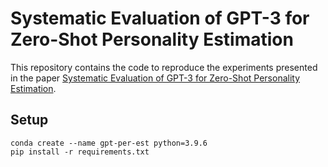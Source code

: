 # Systematic Evaluation of GPT-3 for Zero-Shot Personality Estimation

This repository contains the code to reproduce the experiments presented in the paper [Systematic Evaluation of GPT-3 for Zero-Shot Personality Estimation](https://arxiv.org/abs/2306.01183).

## Setup

```
conda create --name gpt-per-est python=3.9.6
pip install -r requirements.txt
```